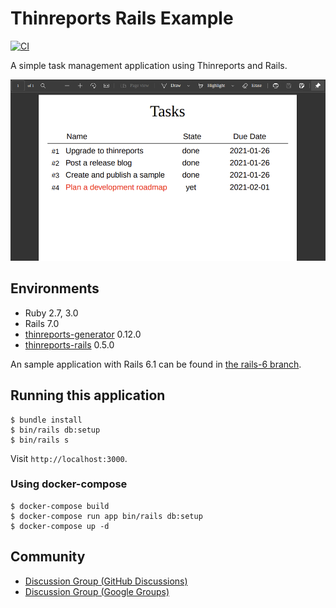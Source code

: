 # Thinreports Rails Example

[![CI](https://github.com/thinreports/thinreports-rails-example/workflows/CI/badge.svg)](https://github.com/thinreports/thinreports-rails-example/actions?query=branch%3Amaster)

A simple task management application using Thinreports and Rails.

![](doc/tasks_pdf.png)

## Environments

- Ruby 2.7, 3.0
- Rails 7.0
- [thinreports-generator](https://github.com/thinreports/thinreports-generator) 0.12.0
- [thinreports-rails](https://github.com/takeshinoda/thinreports-rails) 0.5.0

An sample application with Rails 6.1 can be found in [the rails-6 branch](https://github.com/thinreports/thinreports-rails-example/tree/rails-6).

## Running this application

```
$ bundle install
$ bin/rails db:setup
$ bin/rails s
```

Visit `http://localhost:3000`.

### Using docker-compose

```
$ docker-compose build
$ docker-compose run app bin/rails db:setup
$ docker-compose up -d
```

## Community

- [Discussion Group (GitHub Discussions)](https://github.com/thinreports/thinreports/discussions)
- [Discussion Group (Google Groups)](https://groups.google.com/forum/#!forum/thinreports)
